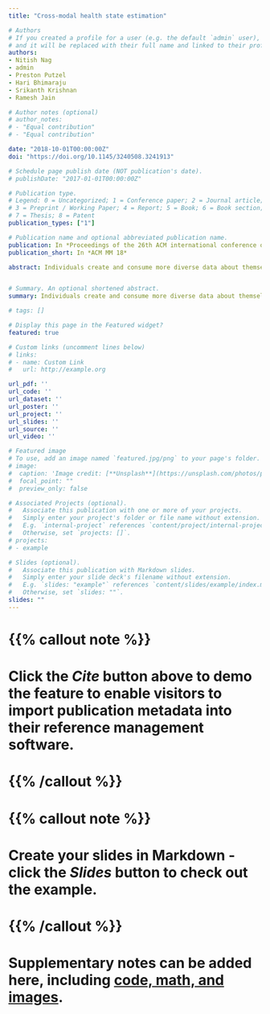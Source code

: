 ```yaml
---
title: "Cross-modal health state estimation"

# Authors
# If you created a profile for a user (e.g. the default `admin` user), write the username (folder name) here 
# and it will be replaced with their full name and linked to their profile.
authors:
- Nitish Nag
- admin
- Preston Putzel
- Hari Bhimaraju
- Srikanth Krishnan
- Ramesh Jain

# Author notes (optional)
# author_notes:
# - "Equal contribution"
# - "Equal contribution"

date: "2018-10-01T00:00:00Z"
doi: "https://doi.org/10.1145/3240508.3241913"

# Schedule page publish date (NOT publication's date).
# publishDate: "2017-01-01T00:00:00Z"

# Publication type.
# Legend: 0 = Uncategorized; 1 = Conference paper; 2 = Journal article;
# 3 = Preprint / Working Paper; 4 = Report; 5 = Book; 6 = Book section;
# 7 = Thesis; 8 = Patent
publication_types: ["1"]

# Publication name and optional abbreviated publication name.
publication: In *Proceedings of the 26th ACM international conference on Multimedia*
publication_short: In *ACM MM 18*

abstract: Individuals create and consume more diverse data about themselves today than any time in history. Sources of this data include wearable devices, images, social media, geo-spatial information and more. A tremendous opportunity rests within cross-modal data analysis that leverages existing domain knowledge methods to understand and guide human health. Especially in chronic diseases, current medical practice uses a combination of sparse hospital based biological metrics (blood tests, expensive imaging, etc.) to understand the evolving health status of an individual. Future health systems must integrate data created at the individual level to better understand health status perpetually, especially in a cybernetic framework. In this work we fuse multiple user created and open source data streams along with established biomedical domain knowledge to give two types of quantitative state estimates of cardiovascular health. First, we use wearable devices to calculate cardiorespiratory fitness (CRF), a known quantitative leading predictor of heart disease which is not routinely collected in clinical settings. Second, we estimate inherent genetic traits, living environmental risks, circadian rhythm, and biological metrics from a diverse dataset. Our experimental results on 24 subjects demonstrate how multi-modal data can provide personalized health insight. Understanding the dynamic nature of health status will pave the way for better health based recommendation engines, better clinical decision making and positive lifestyle changes.


# Summary. An optional shortened abstract.
summary: Individuals create and consume more diverse data about themselves today than any time in history. Sources of this data include wearable devices, images, social media, geo-spatial information and more. A tremendous opportunity rests within cross-modal data analysis that leverages existing domain knowledge methods to understand and guide human health. Especially in chronic diseases, current medical practice uses a combination of sparse hospital based biological metrics (blood tests, expensive imaging, etc.) to understand the evolving health status of an individual. Future health systems must integrate data created at the individual level to better understand health status perpetually, especially in a cybernetic framework.

# tags: []

# Display this page in the Featured widget?
featured: true

# Custom links (uncomment lines below)
# links:
# - name: Custom Link
#   url: http://example.org

url_pdf: ''
url_code: ''
url_dataset: ''
url_poster: ''
url_project: ''
url_slides: ''
url_source: ''
url_video: ''

# Featured image
# To use, add an image named `featured.jpg/png` to your page's folder. 
# image:
#  caption: 'Image credit: [**Unsplash**](https://unsplash.com/photos/pLCdAaMFLTE)'
#  focal_point: ""
#  preview_only: false

# Associated Projects (optional).
#   Associate this publication with one or more of your projects.
#   Simply enter your project's folder or file name without extension.
#   E.g. `internal-project` references `content/project/internal-project/index.md`.
#   Otherwise, set `projects: []`.
# projects:
# - example

# Slides (optional).
#   Associate this publication with Markdown slides.
#   Simply enter your slide deck's filename without extension.
#   E.g. `slides: "example"` references `content/slides/example/index.md`.
#   Otherwise, set `slides: ""`.
slides: ""
---
```


# {{% callout note %}}
# Click the *Cite* button above to demo the feature to enable visitors to import publication metadata into their reference management software.
# {{% /callout %}}

# {{% callout note %}}
# Create your slides in Markdown - click the *Slides* button to check out the example.
# {{% /callout %}}

# Supplementary notes can be added here, including [code, math, and images](https://wowchemy.com/docs/writing-markdown-latex/).
